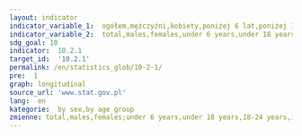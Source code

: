 ```yaml
---
layout: indicator
indicator_variable_1:  ogółem,mężczyźni,kobiety,poniżej 6 lat,poniżej 18 lat,18-24 lata,18-64 lata,60 lat i więcej,65 lat i więcej
indicator_variable_2:  total,males,females,under 6 years,under 18 years,18-24 years,18-64 years,60 years and more,65 years and more
sdg_goal: 10
indicator:  10.2.1
target_id:  '10.2.1'
permalink: /en/statistics_glob/10-2-1/
pre:  1
graph: longitudinal
source_url: 'www.stat.gov.pl'
lang:  en
kategorie:  by sex,by age group
zmienne: total,males,females;under 6 years,under 18 years,18-24 years,18-64 years,60 years and more,65 years and more
---
```

